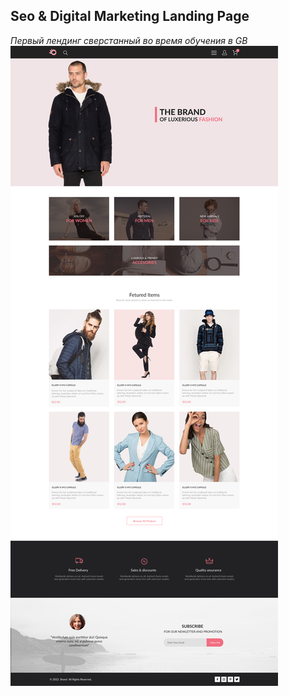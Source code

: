 ## Seo & Digital Marketing Landing Page
*Первый лендинг сверстанный во время обучения в GB*
![Seo-Digital-Marketing-Landing-Page](img/desktop_index.jpg) 